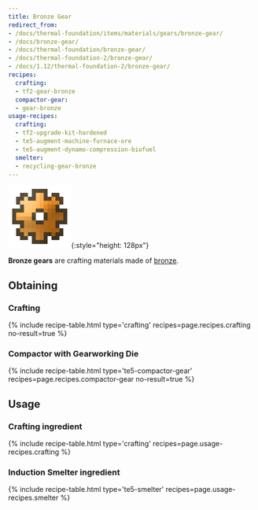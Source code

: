 ```yaml
---
title: Bronze Gear
redirect_from:
- /docs/thermal-foundation/items/materials/gears/bronze-gear/
- /docs/bronze-gear/
- /docs/thermal-foundation/bronze-gear/
- /docs/thermal-foundation-2/bronze-gear/
- /docs/1.12/thermal-foundation-2/bronze-gear/
recipes:
  crafting:
  - tf2-gear-bronze
  compactor-gear:
  - gear-bronze
usage-recipes:
  crafting:
  - tf2-upgrade-kit-hardened
  - te5-augment-machine-furnace-ore
  - te5-augment-dynamo-compression-biofuel
  smelter:
  - recycling-gear-bronze
---
```


![Bronze gear](/assets/images/thermal-foundation-2/gear-bronze.png){:style="height: 128px"}


**Bronze gears** are crafting materials made of [bronze](/docs/1.12/thermal-foundation/bronze-ingot/).


Obtaining
---------

### Crafting
{% include recipe-table.html type='crafting' recipes=page.recipes.crafting no-result=true %}

### Compactor with Gearworking Die
{% include recipe-table.html type='te5-compactor-gear' recipes=page.recipes.compactor-gear no-result=true %}


Usage
-----

### Crafting ingredient
{% include recipe-table.html type='crafting' recipes=page.usage-recipes.crafting %}

### Induction Smelter ingredient
{% include recipe-table.html type='te5-smelter' recipes=page.usage-recipes.smelter %}
